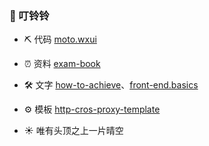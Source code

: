 ### 🔔 叮铃铃

- ⛏️ 代码 [moto.wxui](https://github.com/angxuejian/moto.wxui)

- ⏰ 资料 [exam-book](https://github.com/angxuejian/exam-book)

- 🛠️ 文字 [how-to-achieve](https://github.com/angxuejian/how-to-achieve)、[front-end.basics](https://github.com/angxuejian/front-end.basics)

- ⚙️ 模板 [http-cros-proxy-template](https://github.com/angxuejian/http-cros-proxy-template) 

- ☀️ 唯有头顶之上一片晴空 


<!-- ### 🕛 提醒

- ➡️ [**不要忘记 ！**](Do-Not-Forget.md)

- ⛳ [**备战软考 ！**](https://github.com/angxuejian/exam-book/tree/main/docs/ruankao) -->
